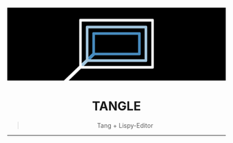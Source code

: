 <p align="center">
  <img src="_res/banner.webp" alt="TANGLE Banner">
</p>

<h1 align="center">TANGLE</h1>

<blockquote>
  <p align="center">Tang + Lispy-Editor</p>
</blockquote>

---

</br>
</br>

